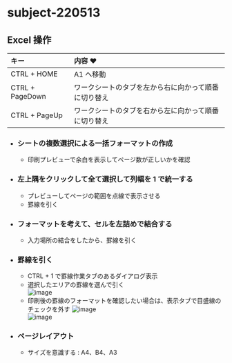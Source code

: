 # subject-220513

## Excel 操作

| キー | 内容 ♥
| :--- | :--- 
| CTRL + HOME | A1 へ移動
| CTRL + PageDown | ワークシートのタブを左から右に向かって順番に切り替え
| CTRL + PageUp | ワークシートのタブを右から左に向かって順番に切り替え

- ### シートの複数選択による一括フォーマットの作成
  - 印刷プレビューで余白を表示してページ数が正しいかを確認

- ### 左上隅をクリックして全て選択して列幅を 1 で統一する
  - プレビューしてページの範囲を点線で表示させる
  - 罫線を引く

- ### フォーマットを考えて、セルを左詰めで結合する
  - 入力場所の結合をしたから、罫線を引く

- ### 罫線を引く
  - CTRL + 1 で罫線作業タブのあるダイアログ表示
  - 選択したエリアの罫線を選んで引く\
  ![image](https://user-images.githubusercontent.com/1501327/168193784-35cd2cdc-6691-4f04-97ad-c3cac8437b9d.png)
  - 印刷後の罫線のフォーマットを確認したい場合は、表示タブで目盛線のチェックを外す
  ![image](https://user-images.githubusercontent.com/1501327/168194676-4b23e81f-8025-488a-824f-0bbad1900a5f.png)\
  ![image](https://user-images.githubusercontent.com/1501327/168194726-d4f61a05-f55f-45c7-909d-a705d296b784.png)

- ### ページレイアウト
  - サイズを意識する : A4、B4、A3
